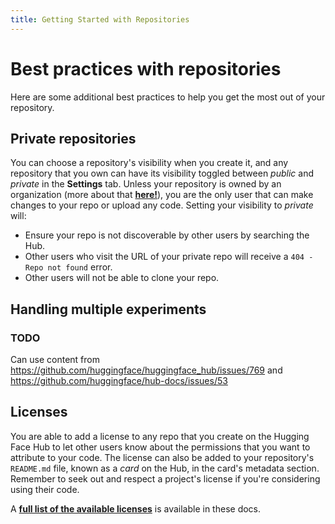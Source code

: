 ```yaml
---
title: Getting Started with Repositories
---
```


<h1>Best practices with repositories</h1>

Here are some additional best practices to help you get the most out of your repository.

## Private repositories

You can choose a repository's visibility when you create it, and any repository that you own can have its visibility toggled between *public* and *private* in the **Settings** tab. Unless your repository is owned by an organization (more about that [**here!**](TODO)), you are the only user that can make changes to your repo or upload any code. Setting your visibility to *private* will:

 - Ensure your repo is not discoverable by other users by searching the Hub.
 - Other users who visit the URL of your private repo will receive a `404 - Repo not found` error. 
 - Other users will not be able to clone your repo.

## Handling multiple experiments
### TODO
Can use content from https://github.com/huggingface/huggingface_hub/issues/769 and https://github.com/huggingface/hub-docs/issues/53

## Licenses

You are able to add a license to any repo that you create on the Hugging Face Hub to let other users know about the permissions that you want to attribute to your code. The license can also be added to your repository's `README.md` file, known as a *card* on the Hub, in the card's metadata section. Remember to seek out and respect a project's license if you're considering using their code.

A [**full list of the available licenses**](TODO) is available in these docs.
